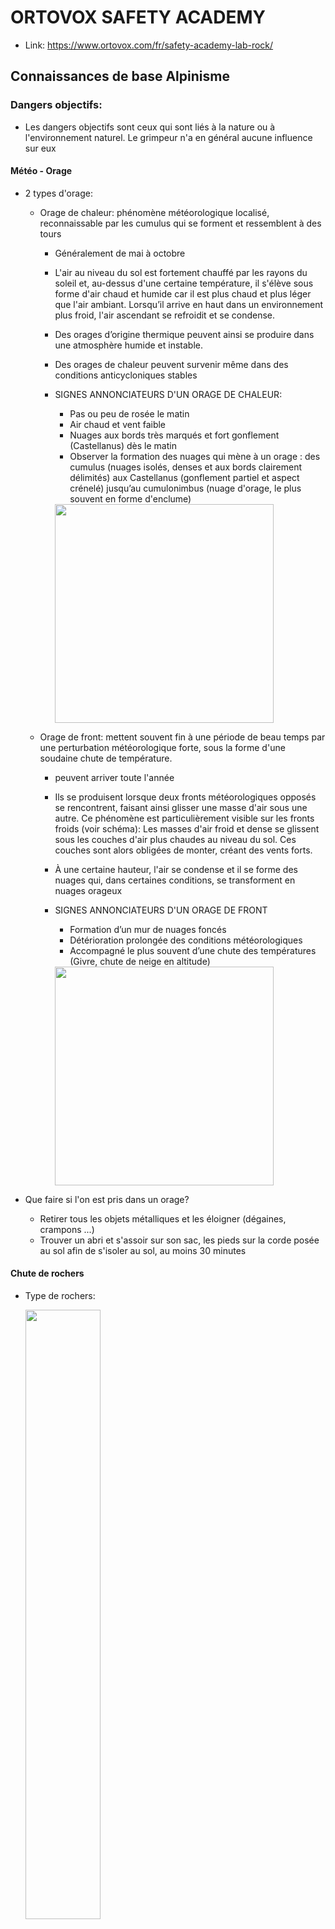 # ORTOVOX SAFETY ACADEMY

* Link: https://www.ortovox.com/fr/safety-academy-lab-rock/

## Connaissances de base Alpinisme

### Dangers objectifs:

* Les dangers objectifs sont ceux qui sont liés à la nature ou à l'environnement naturel. Le grimpeur n'a en général aucune influence sur eux

#### Météo - Orage
        
* 2 types d'orage:
    * Orage de chaleur: phénomène météorologique localisé, reconnaissable par les cumulus qui se forment et ressemblent à des tours
        * Généralement de mai à octobre
        * L'air au niveau du sol est fortement chauffé par les rayons du soleil et, au-dessus d'une certaine température, il s'élève sous forme d'air chaud et humide car il est plus chaud et plus léger que l'air ambiant. Lorsqu’il arrive en haut dans un environnement plus froid, l'air ascendant se refroidit et se condense.
        * Des orages d’origine thermique peuvent ainsi se produire dans une atmosphère humide et instable.
        * Des orages de chaleur peuvent survenir même dans des conditions anticycloniques stables
        * SIGNES ANNONCIATEURS D'UN ORAGE DE CHALEUR:
            * Pas ou peu de rosée le matin
            * Air chaud et vent faible
            * Nuages aux bords très marqués et fort gonflement (Castellanus) dès le matin
            * Observer la formation des nuages qui mène à un orage : des cumulus (nuages isolés, denses et aux bords clairement délimités) aux Castellanus (gonflement partiel et aspect crénelé) jusqu’au cumulonimbus (nuage d'orage, le plus souvent en forme d'enclume)

            <img src="img/orto-heatstorm.png" height="350" />

    * Orage de front: mettent souvent fin à une période de beau temps par une perturbation météorologique forte, sous la forme d'une soudaine chute de température.
        * peuvent arriver toute l'année
        * Ils se produisent lorsque deux fronts météorologiques opposés se rencontrent, faisant ainsi glisser une masse d'air sous une autre. Ce phénomène est particulièrement visible sur les fronts froids (voir schéma): Les masses d'air froid et dense se glissent sous les couches d'air plus chaudes au niveau du sol. Ces couches sont alors obligées de monter, créant des vents forts.
        * À une certaine hauteur, l'air se condense et il se forme des nuages qui, dans certaines conditions, se transforment en nuages orageux
        * SIGNES ANNONCIATEURS D'UN ORAGE DE FRONT
            * Formation d’un mur de nuages foncés 
            * Détérioration prolongée des conditions météorologiques
            * Accompagné le plus souvent d’une chute des températures (Givre, chute de neige en altitude)

            <img src="img/orto-frontstorm.png" height="350" />

* Que faire si l'on est pris dans un orage?
    * Retirer tous les objets métalliques et les éloigner (dégaines, crampons ...)
    * Trouver un abri et s'assoir sur son sac, les pieds sur la corde posée au sol afin de s'isoler au sol, au moins 30 minutes

    
#### Chute de rochers

* Type de rochers:

    <img src="img/orto-rocks.png" width="50%" />

    * Roche primaire:
        * Granite: principalement dans les Alpes occidentales.
            
            <img src="https://upload.wikimedia.org/wikipedia/commons/thumb/b/bc/Fj%C3%A6regranitt3.JPG/600px-Fj%C3%A6regranitt3.JPG" height="200" />
            
            * Excellente roche, très stable, excellente adhérence
            * Parcouru de fissures et arêtes, permet donc de bien s'autoassurer (trad)
            * Type d'escalade: bonnes propriétés d’adhérence, prises doigts et pieds minimalistes, prises en opposition, fissures, arêtes et intersections, épaules et bandes horizontales 
        * Gneiss: roche la plus commune de la crête principale des Alpes

            <img src="https://upload.wikimedia.org/wikipedia/commons/thumb/a/af/Orthogneiss_Geopark.jpg/440px-Orthogneiss_Geopark.jpg" height="200" />

            * C'est un granite remodelé qui ne se grimpe donc pas très différement
            * Il y a cependant des variations dans la qualité de la roche, peut être très fragile
            * Structure en "lits" ou feuillets caractéristiques

    * Roche sédimentaire:
        * Calcaire (Limestone): des Préalpes aux Alpes du Nord mais aussi Alpes du Sud
            * Roche très compacte avec une structure très fine, caractérisé par de très petits éléments comme des fissures, surplombs, cheminées.
            * Forme des parois et surplombs très escarpés
            * pas aussi solide que granite mais assure bonne sécurisation pour le trad. Dans le calcaire on trouve souvent des points d’assurage naturels tels que lunules ou têtes de rocher. Les coinceurs peuvent généralement bien être placés dans le calcaire. 
            * Type d'escalade: petites structures, fissures, surplombs, dalles, goulottes en retrait, trous, corniches, colonnes effritées, prises angulaires ou rugueuses. 
            * prend le plus de temps à sécher
            * Lorsque la roche comporte une proportion non négligeable d'argile, on parle plutôt de marne.

### Dangers subjectifs

* Correspondants à la perception du grimpeur (niveau, peur, ...)

## Matériel

* Casque ne doit pas être plus vieux que 5 ans (voir label à l'intérieur)
* Textile (corde, harnais, sangles, ...) ne doivent pas avoir plus de 10 ans même s'ils ne sont pas utilisés.
* Selon la voie, le grimpeur a trois longueurs de dégaines à la ceinture, ainsi que quatre anneaux ouverts en longueurs 2 x 60, 90 cm et 120 cm pour les lunules et têtes de rocher.
* Coinceurs mécaniques:
    * Coinceurs à Cames (Camalot), qui sont composés de trois ou quatre segments avec un ou deux axes. Cela leur permet de se rétracter davantage et de couvrir une plus grande largeur de fissure que les systèmes uni-axiaux à taille égale. 
    * Les systèmes à cames avec un seul axe sur lequel se trouvent les quatre segments sont généralement appelés friends.
* Coinceurs:
    * dispositifs non réglables en forme de coin (conique) qui servent de protection supplémentaire et peuvent absorber les charges verticales.
    * Contrairement aux coinceurs à came, ils se bloquent passivement dans les fissures – alors que les coinceurs mécaniques, eux, s’écartent pour fonctionner aussi dans des fissures horizontales.  
    * Les coinceurs peuvent avoir différentes formes: les Stopper, les hexagonaux et les tricams.
* Pitons
    * Pitons en acier doux:
        * utilisés dans le calcaire car ils doivent s'adapter à la forme de la fissure.
        * Les pitons en acier doux doivent être insérés dans la fissure au tiers de leur longueur
    * Pitons en acier dur:
        * utilisés dans la roche primaire (granite et gneiss), car les fissures ont généralement une forme droite et le piton n'a donc pas à "s'adapter"
        * les pitons en acier dur doivent être insérés dans la fissure au deux-tiers de leur longueur

Pour placer un piton: 
* Astuces:
    * Mettre un deuxième mousqueton en permanence sur le mousqueton utlisé pour le descendeur, comme cela on a tout le matériel à disposition pour un rappel
    * Préparer les sangles utilisées pour le relais avec deux mousquetons à vis dont un avec une tête d'alouette

* Cheville à expansion / spits / goujons / scellements ... 

## Planification de la course

* Règles de base:
    * Approche: 400 - 500 mètres de dénivelée par heure
    * Marche à plat, 5 kilomètres par heure
    * Temps d'escalade par longueur de corde 20 - 30 minutes
    * Descente en rappel: 5-6 longueurs par heure
    * Descente: 600 mètres de dénivelée par heure

* Légende topo

<img src="img/ort-topo.png" width="70%">

Lien PDF: https://www.ortovox.com/safety-academy-lab-rock/fileadmin/user_upload/Downloads/TopoErklaerungDownload_FR.pdf

* Niveau de difficulté de la voie:
    * Contrairement à l'escalade sportive, en escalade alpine, il n’y a pas que la difficulté de la voie qui compte. Le même grimpeur peut grimper sans difficulté une voie bien sécurisée en niveau six et se retrouver en difficulté dans une voie de montagne mal équipée de niveau quatre.
    * On rajoute une cotation d’engagement, comme l'échelle E. Elle ne décrit pas la difficulté d'escalade, mais la protection, le risque d'accident et les exigences psychologiques.

<img src="img/ort-diff1.jpg" width="300px">

<img src="img/ort-diff2.png" width="300px">